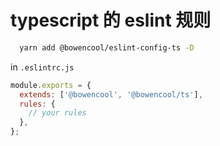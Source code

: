 # typescript 的 eslint 规则

```bash
  yarn add @bowencool/eslint-config-ts -D
```

in `.eslintrc.js`

```js
module.exports = {
  extends: ['@bowencool', '@bowencool/ts'],
  rules: {
    // your rules
  },
};
```
